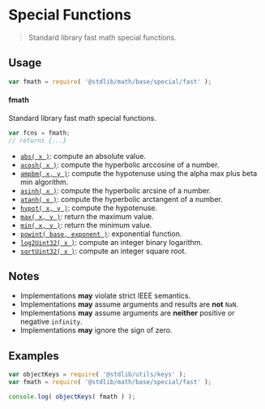 <!--

@license Apache-2.0

Copyright (c) 2018 The Stdlib Authors.

Licensed under the Apache License, Version 2.0 (the "License");
you may not use this file except in compliance with the License.
You may obtain a copy of the License at

   http://www.apache.org/licenses/LICENSE-2.0

Unless required by applicable law or agreed to in writing, software
distributed under the License is distributed on an "AS IS" BASIS,
WITHOUT WARRANTIES OR CONDITIONS OF ANY KIND, either express or implied.
See the License for the specific language governing permissions and
limitations under the License.

-->

# Special Functions

> Standard library fast math special functions.

<section class="usage">

## Usage

```javascript
var fmath = require( '@stdlib/math/base/special/fast' );
```

#### fmath

Standard library fast math special functions. 

```javascript
var fcns = fmath;
// returns {...}
```

<!-- <toc pattern="*"> -->

<div class="namespace-toc">

-   <span class="signature">[`abs( x )`][@stdlib/math/base/special/fast/abs]</span><span class="delimiter">: </span><span class="description">compute an absolute value.</span>
-   <span class="signature">[`acosh( x )`][@stdlib/math/base/special/fast/acosh]</span><span class="delimiter">: </span><span class="description">compute the hyperbolic arccosine of a number.</span>
-   <span class="signature">[`ampbm( x, y )`][@stdlib/math/base/special/fast/alpha-max-plus-beta-min]</span><span class="delimiter">: </span><span class="description">compute the hypotenuse using the alpha max plus beta min algorithm.</span>
-   <span class="signature">[`asinh( x )`][@stdlib/math/base/special/fast/asinh]</span><span class="delimiter">: </span><span class="description">compute the hyperbolic arcsine of a number.</span>
-   <span class="signature">[`atanh( x )`][@stdlib/math/base/special/fast/atanh]</span><span class="delimiter">: </span><span class="description">compute the hyperbolic arctangent of a number.</span>
-   <span class="signature">[`hypot( x, y )`][@stdlib/math/base/special/fast/hypot]</span><span class="delimiter">: </span><span class="description">compute the hypotenuse.</span>
-   <span class="signature">[`max( x, y )`][@stdlib/math/base/special/fast/max]</span><span class="delimiter">: </span><span class="description">return the maximum value.</span>
-   <span class="signature">[`min( x, y )`][@stdlib/math/base/special/fast/min]</span><span class="delimiter">: </span><span class="description">return the minimum value.</span>
-   <span class="signature">[`powint( base, exponent )`][@stdlib/math/base/special/fast/pow-int]</span><span class="delimiter">: </span><span class="description">exponential function.</span>
-   <span class="signature">[`log2Uint32( x )`][@stdlib/math/base/special/fast/uint32-log2]</span><span class="delimiter">: </span><span class="description">compute an integer binary logarithm.</span>
-   <span class="signature">[`sqrtUint32( x )`][@stdlib/math/base/special/fast/uint32-sqrt]</span><span class="delimiter">: </span><span class="description">compute an integer square root.</span>

</div>

<!-- </toc> -->

</section>

<!-- /.usage -->

<!-- Package notes. Make sure to keep an empty line after the `section` element and another before the `/section` close. -->

<section class="notes">

## Notes

-   Implementations **may** violate strict IEEE semantics.
-   Implementations **may** assume arguments and results are **not** `NaN`.
-   Implementations **may** assume arguments are **neither** positive or negative `infinity`.
-   Implementations **may** ignore the sign of zero. 

</section>

<!-- /.notes -->

<section class="examples">

## Examples

<!-- TODO: better examples -->

<!-- eslint no-undef: "error" -->

```javascript
var objectKeys = require( '@stdlib/utils/keys' );
var fmath = require( '@stdlib/math/base/special/fast' );

console.log( objectKeys( fmath ) );
```

</section>

<!-- /.examples -->

<section class="links">

<!-- <toc-links> -->

[@stdlib/math/base/special/fast/abs]: https://github.com/stdlib-js/math/tree/main/base/special/fast/abs

[@stdlib/math/base/special/fast/acosh]: https://github.com/stdlib-js/math/tree/main/base/special/fast/acosh

[@stdlib/math/base/special/fast/alpha-max-plus-beta-min]: https://github.com/stdlib-js/math/tree/main/base/special/fast/alpha-max-plus-beta-min

[@stdlib/math/base/special/fast/asinh]: https://github.com/stdlib-js/math/tree/main/base/special/fast/asinh

[@stdlib/math/base/special/fast/atanh]: https://github.com/stdlib-js/math/tree/main/base/special/fast/atanh

[@stdlib/math/base/special/fast/hypot]: https://github.com/stdlib-js/math/tree/main/base/special/fast/hypot

[@stdlib/math/base/special/fast/max]: https://github.com/stdlib-js/math/tree/main/base/special/fast/max

[@stdlib/math/base/special/fast/min]: https://github.com/stdlib-js/math/tree/main/base/special/fast/min

[@stdlib/math/base/special/fast/pow-int]: https://github.com/stdlib-js/math/tree/main/base/special/fast/pow-int

[@stdlib/math/base/special/fast/uint32-log2]: https://github.com/stdlib-js/math/tree/main/base/special/fast/uint32-log2

[@stdlib/math/base/special/fast/uint32-sqrt]: https://github.com/stdlib-js/math/tree/main/base/special/fast/uint32-sqrt

<!-- </toc-links> -->

</section>

<!-- /.links -->

